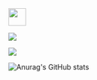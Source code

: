 <img src="https://camo.githubusercontent.com/e8e7b06ecf583bc040eb60e44eb5b8e0ecc5421320a92929ce21522dbc34c891/68747470733a2f2f6d656469612e67697068792e636f6d2f6d656469612f6876524a434c467a6361737252346961377a2f67697068792e676966" width="35" style="max-width: 100%;">

<a href="https://www.naver.com" target="_blank"><img src="https://img.shields.io/badge/Notion-f000000?style=flat-square&logo=Notion&logoColor=#ffffff"/></a>


<img src="https://img.shields.io/badge/Android-3DDC84?style=flat-square&logo=Android&logoColor=white"/>

![Anurag's GitHub stats](https://github-readme-stats.vercel.app/api?username=sohyuntae&show_icons=true&theme=radical)

